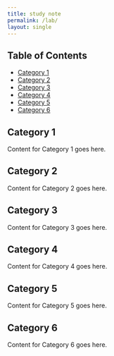 ```yaml
---
title: study note
permalink: /lab/
layout: single
---
```


## Table of Contents
- [Category 1](#category-1)
- [Category 2](#category-2)
- [Category 3](#category-3)
- [Category 4](#category-4)
- [Category 5](#category-5)
- [Category 6](#category-6)


## Category 1
Content for Category 1 goes here.

## Category 2
Content for Category 2 goes here.

## Category 3
Content for Category 3 goes here.

## Category 4
Content for Category 4 goes here.

## Category 5
Content for Category 5 goes here.

## Category 6
Content for Category 6 goes here.

